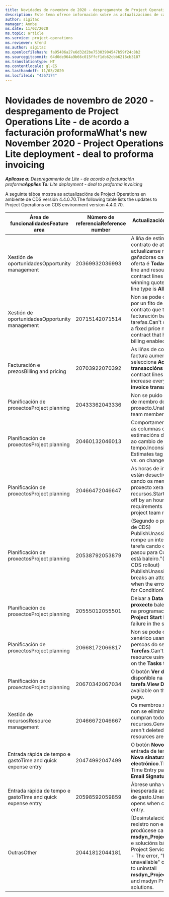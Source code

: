 ```yaml
---
title: Novidades de novembro de 2020 - despregamento de Project Operations Lite - de acordo a facturación proforma
description: Este tema ofrece información sobre as actualizacións de calidade dispoñibles na versión de novembro de 2020 do despregamento de Project Operations Lite - de acordo a facturación proforma.
author: sigitac
manager: Annbe
ms.date: 11/02/2020
ms.topic: article
ms.service: project-operations
ms.reviewer: kfend
ms.author: sigitac
ms.openlocfilehash: fa95406a27e6d32d2be75303904547b59f24c8b2
ms.sourcegitcommit: 64d0de964a9b66c015ffcf1db62cbb6216cb3187
ms.translationtype: HT
ms.contentlocale: gl-ES
ms.lasthandoff: 11/03/2020
ms.locfileid: "4367174"
---
```

# <a name="whats-new-november-2020---project-operations-lite-deployment---deal-to-proforma-invoicing"></a><span data-ttu-id="54bc6-103">Novidades de novembro de 2020 - despregamento de Project Operations Lite - de acordo a facturación proforma</span><span class="sxs-lookup"><span data-stu-id="54bc6-103">What's new November 2020 - Project Operations Lite deployment - deal to proforma invoicing</span></span>

<span data-ttu-id="54bc6-104">_**Aplícase a:** Despregamento de Lite - de acordo a facturación proforma_</span><span class="sxs-lookup"><span data-stu-id="54bc6-104">_**Applies To:** Lite deployment - deal to proforma invoicing_</span></span>

<span data-ttu-id="54bc6-105">A seguinte táboa mostra as actualizacións de Project Operations en ambiente de CDS versión 4.4.0.70.</span><span class="sxs-lookup"><span data-stu-id="54bc6-105">The following table lists the updates to Project Operations on CDS environment version 4.4.0.70.</span></span>

| <span data-ttu-id="54bc6-106">Área de funcionalidades</span><span class="sxs-lookup"><span data-stu-id="54bc6-106">Feature area</span></span>                 | <span data-ttu-id="54bc6-107">Número de referencia</span><span class="sxs-lookup"><span data-stu-id="54bc6-107">Reference number</span></span> | <span data-ttu-id="54bc6-108">Actualización de calidade</span><span class="sxs-lookup"><span data-stu-id="54bc6-108">Quality update</span></span>                                                                                                                                                                    |
|------------------------------|------------------|-----------------------------------------------------------------------------------------------------------------------------------------------------------------------------------|
| <span data-ttu-id="54bc6-109">  Xestión de oportunidades</span><span class="sxs-lookup"><span data-stu-id="54bc6-109">Opportunity management</span></span>       | <span data-ttu-id="54bc6-110">2036993</span><span class="sxs-lookup"><span data-stu-id="54bc6-110">2036993</span></span>          | <span data-ttu-id="54bc6-111">A liña de estimación e as liñas de contrato de atribución de recursos actualízanse nas ofertas gañadoras cando o tipo de liña de oferta é **Todas as tarefas**.</span><span class="sxs-lookup"><span data-stu-id="54bc6-111">Estimate line and resource   assignment contract lines are updated on winning quotes when the quote line   type is **All tasks**.</span></span>                                                 |
| <span data-ttu-id="54bc6-112">  Xestión de oportunidades</span><span class="sxs-lookup"><span data-stu-id="54bc6-112">Opportunity management</span></span>       | <span data-ttu-id="54bc6-113">2071514</span><span class="sxs-lookup"><span data-stu-id="54bc6-113">2071514</span></span>          | <span data-ttu-id="54bc6-114">Non se pode crear unha factura por un fito de prezo fixo nun contrato que teña activada a facturación baseada en tarefas.</span><span class="sxs-lookup"><span data-stu-id="54bc6-114">Can't create an invoice for a   fixed price milestone on a contract that has task-based billing enabled.</span></span>                                                                          |
| <span data-ttu-id="54bc6-115">Facturación e prezos</span><span class="sxs-lookup"><span data-stu-id="54bc6-115">Billing and pricing</span></span>          | <span data-ttu-id="54bc6-116">2070392</span><span class="sxs-lookup"><span data-stu-id="54bc6-116">2070392</span></span>          | <span data-ttu-id="54bc6-117">As liñas de contrato do proxecto na factura aumentan cada vez que se selecciona **Actualizar transaccións de facturas**.</span><span class="sxs-lookup"><span data-stu-id="54bc6-117">Project contract lines on the   invoice increase every time **Refresh invoice transactions** is   selected.</span></span>                                                                       |
| <span data-ttu-id="54bc6-118">Planificación de proxectos</span><span class="sxs-lookup"><span data-stu-id="54bc6-118">Project planning</span></span>             | <span data-ttu-id="54bc6-119">2043336</span><span class="sxs-lookup"><span data-stu-id="54bc6-119">2043336</span></span>          | <span data-ttu-id="54bc6-120">Non se puido eliminar un rexistro de membro do equipo do proxecto.</span><span class="sxs-lookup"><span data-stu-id="54bc6-120">Unable to delete a project team member record.</span></span>                                                                                                                                    |
| <span data-ttu-id="54bc6-121">Planificación de proxectos</span><span class="sxs-lookup"><span data-stu-id="54bc6-121">Project planning</span></span>             | <span data-ttu-id="54bc6-122">2046013</span><span class="sxs-lookup"><span data-stu-id="54bc6-122">2046013</span></span>          | <span data-ttu-id="54bc6-123">Comportamento incoherente para as columnas de etiquetas de estimacións durante a carga fronte ao cambio de tipo de fase de tempo.</span><span class="sxs-lookup"><span data-stu-id="54bc6-123">Inconsistent behavior for   Estimates tag columns during load vs. on change of time-phase type.</span></span>                                                                                   |
| <span data-ttu-id="54bc6-124">Planificación de proxectos</span><span class="sxs-lookup"><span data-stu-id="54bc6-124">Project planning</span></span>             | <span data-ttu-id="54bc6-125">2046647</span><span class="sxs-lookup"><span data-stu-id="54bc6-125">2046647</span></span>          | <span data-ttu-id="54bc6-126">As horas de inicio e finalización están desactivadas nunha hora cando os membros do equipo do proxecto xeran requisitos de recursos.</span><span class="sxs-lookup"><span data-stu-id="54bc6-126">Start and end times are off by   an hour when resource requirements are generated from project team members.</span></span>                                                                      |
| <span data-ttu-id="54bc6-127">Planificación de proxectos</span><span class="sxs-lookup"><span data-stu-id="54bc6-127">Project planning</span></span>             | <span data-ttu-id="54bc6-128">2053879</span><span class="sxs-lookup"><span data-stu-id="54bc6-128">2053879</span></span>          | <span data-ttu-id="54bc6-129">(Segundo o próximo lanzamento de CDS) PublishUnassignedAssignments rompe un intento de gardar unha tarefa cando o erro "O valor que se pasou para ConditionOperator.In está baleiro."</span><span class="sxs-lookup"><span data-stu-id="54bc6-129">(Per the upcoming CDS   rollout)   PublishUnassignedAssignments   breaks an attempt to save a task when  the error, "The   value passed for ConditionOperator.In is   empty."</span></span> |
| <span data-ttu-id="54bc6-130">Planificación de proxectos</span><span class="sxs-lookup"><span data-stu-id="54bc6-130">Project planning</span></span>             | <span data-ttu-id="54bc6-131">2055501</span><span class="sxs-lookup"><span data-stu-id="54bc6-131">2055501</span></span>          | <span data-ttu-id="54bc6-132">Deixar a **Data de inicio do proxecto** baleira provoca un fallo na programación.</span><span class="sxs-lookup"><span data-stu-id="54bc6-132">Leaving the **Project Start   Date** empty causes a failure in the schedule.</span></span>                                                                                                      |
| <span data-ttu-id="54bc6-133">Planificación de proxectos</span><span class="sxs-lookup"><span data-stu-id="54bc6-133">Project planning</span></span>             | <span data-ttu-id="54bc6-134">2066817</span><span class="sxs-lookup"><span data-stu-id="54bc6-134">2066817</span></span>          | <span data-ttu-id="54bc6-135">Non se pode crear un recurso xenérico usando o selector de persoas do separador **Tarefas**.</span><span class="sxs-lookup"><span data-stu-id="54bc6-135">Can't create a generic   resource   using the people picker on   the **Tasks** tab.</span></span>                                                                                               |
| <span data-ttu-id="54bc6-136">Planificación de proxectos</span><span class="sxs-lookup"><span data-stu-id="54bc6-136">Project planning</span></span>             | <span data-ttu-id="54bc6-137">2067034</span><span class="sxs-lookup"><span data-stu-id="54bc6-137">2067034</span></span>          | <span data-ttu-id="54bc6-138">O botón **Ver detalles** non está dispoñible na páxina **Detalles da tarefa**.</span><span class="sxs-lookup"><span data-stu-id="54bc6-138">**View Details** button isn't available on the **Details of Task** page.</span></span>                                                                                                         |
| <span data-ttu-id="54bc6-139">Xestión de recursos</span><span class="sxs-lookup"><span data-stu-id="54bc6-139">Resource management</span></span>          | <span data-ttu-id="54bc6-140">2046667</span><span class="sxs-lookup"><span data-stu-id="54bc6-140">2046667</span></span>          | <span data-ttu-id="54bc6-141">Os membros xenéricos do equipo non se eliminan aínda que se cumpran todos os recursos.</span><span class="sxs-lookup"><span data-stu-id="54bc6-141">Generic team members aren't   deleted even after all resources are fulfilled.</span></span>                                                                                                     |
| <span data-ttu-id="54bc6-142">Entrada rápida de tempo e gasto</span><span class="sxs-lookup"><span data-stu-id="54bc6-142">Time and quick expense entry</span></span> | <span data-ttu-id="54bc6-143">2047499</span><span class="sxs-lookup"><span data-stu-id="54bc6-143">2047499</span></span>          | <span data-ttu-id="54bc6-144">O botón **Novo** da páxina de entrada de tempo abre a páxina **Nova sinatura de correo electrónico**.</span><span class="sxs-lookup"><span data-stu-id="54bc6-144">The **New** button on the Time   Entry page opens the **New Email Signature** page.</span></span>                                                                                               |
| <span data-ttu-id="54bc6-145">Entrada rápida de tempo e gasto</span><span class="sxs-lookup"><span data-stu-id="54bc6-145">Time and quick expense entry</span></span> | <span data-ttu-id="54bc6-146">2059859</span><span class="sxs-lookup"><span data-stu-id="54bc6-146">2059859</span></span>          | <span data-ttu-id="54bc6-147">Ábrese unha ventá emerxente inesperada ao crear unha entrada de gasto.</span><span class="sxs-lookup"><span data-stu-id="54bc6-147">Unexpected   pop-up opens when creating an expense entry.</span></span>                                                                                                                         |
| <span data-ttu-id="54bc6-148">Outras</span><span class="sxs-lookup"><span data-stu-id="54bc6-148">Other</span></span>                        | <span data-ttu-id="54bc6-149">2044181</span><span class="sxs-lookup"><span data-stu-id="54bc6-149">2044181</span></span>          | <span data-ttu-id="54bc6-150">[Desinstalación de PO] - O erro "O rexistro non está dispoñible" prodúcese cando tenta desinstalar **msdyn_ProjectServiceCore_Patch** e solucións básicas de msdyn Project Service.</span><span class="sxs-lookup"><span data-stu-id="54bc6-150">[PO Uninstallation] - The error,   "Record is unavailable" occurs when you try to uninstall   **msdyn_ProjectServiceCore_Patch** and msdyn Project service core solutions.</span></span>        |
